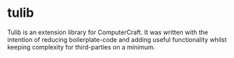 # tulib
Tulib is an extension library for ComputerCraft. It was written with the intention of reducing boilerplate-code and adding useful functionality whilst keeping complexity for third-parties on a minimum.
